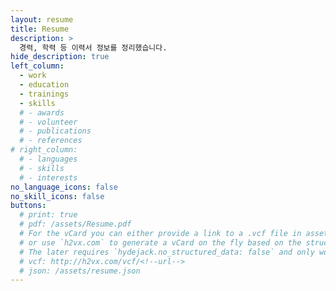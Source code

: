 ```yaml
---
layout: resume
title: Resume
description: >
  경력, 학력 등 이력서 정보를 정리했습니다.
hide_description: true
left_column:
  - work
  - education
  - trainings
  - skills
  # - awards
  # - volunteer
  # - publications
  # - references
# right_column:
  # - languages
  # - skills
  # - interests
no_language_icons: false
no_skill_icons: false
buttons:
  # print: true
  # pdf: /assets/Resume.pdf
  # For the vCard you can either provide a link to a .vcf file in assets (see `pdf` above),
  # or use `h2vx.com` to generate a vCard on the fly based on the structured data of the resume page.
  # The later requires `hydejack.no_structured_data: false` and only works once the site is deployed to a public URL.
  # vcf: http://h2vx.com/vcf/<!--url-->
  # json: /assets/resume.json
---
```

